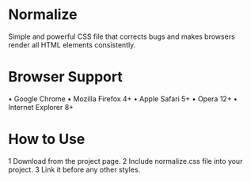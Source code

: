 Normalize
=========

Simple and powerful CSS file that corrects bugs and makes browsers render all HTML elements consistently.

Browser Support
=========

• Google Chrome
• Mozilla Firefox 4+
• Apple Safari 5+
• Opera 12+
• Internet Explorer 8+

How to Use
=========

1 Download from the project page.
2 Include normalize.css file into your project.
3 Link it before any other styles.